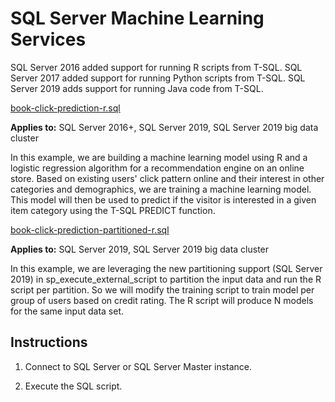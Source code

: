 # SQL Server Machine Learning Services

SQL Server 2016 added support for running R scripts from T-SQL. SQL Server 2017 added support for running Python scripts from T-SQL. SQL Server 2019 adds support for running Java code from T-SQL.

[book-click-prediction-r.sql](book-click-prediction-r.sql/)

**Applies to:** SQL Server 2016+, SQL Server 2019, SQL Server 2019 big data cluster

In this example, we are building a machine learning model using R and a logistic regression algorithm for a recommendation engine on an online store. Based on existing users' click pattern online and their interest in other categories and demographics, we are training a machine learning model. This model will then be used to predict if the visitor is interested in a given item category using the T-SQL PREDICT function.

[book-click-prediction-partitioned-r.sql](book-click-prediction-partitioned-r.sql/)

**Applies to:** SQL Server 2019, SQL Server 2019 big data cluster

In this example, we are leveraging the new partitioning support (SQL Server 2019) in sp_execute_external_script to partition the input data and run the R script per partition. So we will modify the training script to train model per group of users based on credit rating. The R script will produce N models for the same input data set.

## Instructions

1. Connect to SQL Server or SQL Server Master instance.

1. Execute the SQL script.

